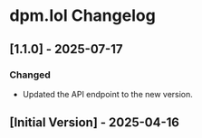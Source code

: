 # dpm.lol Changelog

## [1.1.0] - 2025-07-17

### Changed
- Updated the API endpoint to the new version.

## [Initial Version] - 2025-04-16
